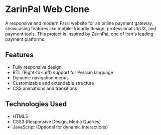 
# ZarinPal Web Clone

A responsive and modern Farsi website for an online payment gateway, showcasing features like mobile-friendly design, professional UI/UX, and payment tools. This project is inspired by ZarinPal, one of Iran's leading payment platforms.

## Features
- Fully responsive design
- RTL (Right-to-Left) support for Persian language
- Dynamic navigation menus
- Customizable and extendable structure
- CSS animations and transitions

## Technologies Used
- HTML5
- CSS3 (Responsive Design, Media Queries)
- JavaScript (Optional for dynamic interactions)



